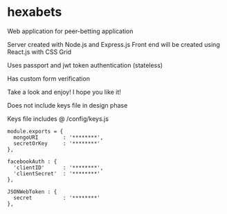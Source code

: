 # hexabets
Web application for peer-betting application

Server created with Node.js and Express.js
Front end will be created using React.js with CSS Grid

Uses passport and jwt token authentication (stateless)

Has custom form verification 

Take a look and enjoy! I hope you like it!


Does not include keys file in design phase

Keys file includes @ /config/keys.js

    module.exports = {
      mongoURI        : '********',
      secretOrKey     : '********'
    },

    facebookAuth : {
      'clientID'      : '********',
      'clientSecret'  : '********'
    },
    
    JSONWebToken : {
      secret          : '********'
    },
